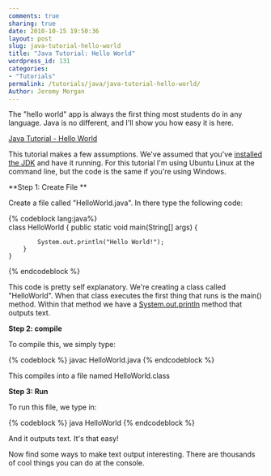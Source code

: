 ```yaml
---
comments: true
sharing: true
date: 2010-10-15 19:50:36
layout: post
slug: java-tutorial-hello-world
title: "Java Tutorial: Hello World"
wordpress_id: 131
categories:
- "Tutorials"
permalink: /tutorials/java/java-tutorial-hello-world/
Author: Jeremy Morgan
---
```


The "hello world" app is always the first thing most students do in any language. Java is no different, and I'll show you how easy it is here.

[Java Tutorial - Hello World](http://www.youtube.com/v/rtknqrUbq6M)

This tutorial makes a few assumptions. We've assumed that you've [installed the JDK](http://www.oracle.com/technetwork/java/javase/downloads/index.html) and have it running. For this tutorial I'm using Ubuntu Linux at the command line, but the code is the same if you're using Windows.

**Step 1: Create File **

Create a file called "HelloWorld.java". In there type the following code:

{% codeblock lang:java%}    
    class HelloWorld {
        public static void main(String[] args) {
    
            System.out.println("Hello World!");
        }
    }
{% endcodeblock %}

This code is pretty self explanatory. We're creating a class called "HelloWorld". When that class executes the first thing that runs is the main() method. Within that method we have a [System.out.println](http://download.oracle.com/javase/1.4.2/docs/api/java/lang/System.html) method that outputs text.

**Step 2: compile**

To compile this, we simply type:

{% codeblock %}
javac HelloWorld.java
{% endcodeblock %}

This compiles into a file named HelloWorld.class

**Step 3: Run**

To run this file, we type in:

{% codeblock %}
java HelloWorld
{% endcodeblock %}

And it outputs text. It's that easy!

Now find some ways to make text output interesting. There are thousands of cool things you can do at the console.